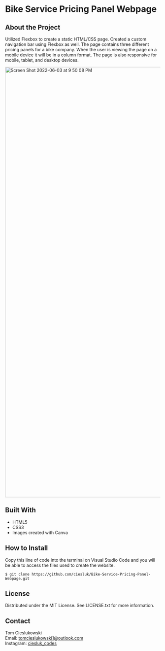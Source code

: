 # Bike Service Pricing Panel Webpage

## About the Project

Utilized Flexbox to create a static HTML/CSS page. Created a custom navigation bar using Flexbox as well. The page contains three different pricing panels for a bike company. When the user is viewing the page on a mobile device it will be in a column format. The page is also responsive for mobile, tablet, and desktop devices. 

<img width="1396" alt="Screen Shot 2022-06-03 at 9 50 08 PM" src="https://user-images.githubusercontent.com/44185784/171971983-c0bba951-9452-44f8-8465-1f4dc1c15958.png">


## Built With

- HTML5
- CSS3
- Images created with Canva

## How to Install 

Copy this line of code into the terminal on Visual Studio Code and you will be able to access the files used to create the website.

```
$ git clone https://github.com/ciesluk/Bike-Service-Pricing-Panel-Webpage.git
```
## License 
Distributed under the MIT License. See LICENSE.txt for more information.

## Contact

Tom Cieslukowski <br />
Email: <a href="mailto:tomcieslukowski1@outlook.com">tomcieslukowski1@outlook.com</a> <br />
Instagram: <a href="https://www.instagram.com/ciesluk_codes/">ciesluk_codes</a>
